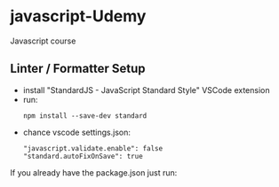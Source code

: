 # javascript-Udemy
Javascript course

## Linter / Formatter Setup
- install "StandardJS - JavaScript Standard Style" VSCode extension
- run: 
    ```
    npm install --save-dev standard
- chance vscode settings.json: 
    ```
    "javascript.validate.enable": false
    "standard.autoFixOnSave": true

If you already have the package.json just run: 
```npm install
